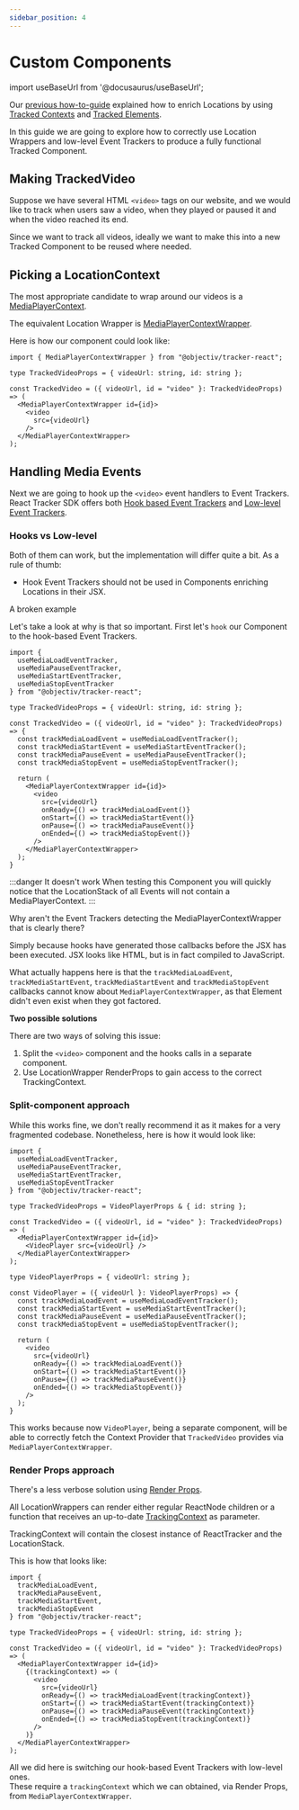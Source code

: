 ```yaml
---
sidebar_position: 4
---
```


# Custom Components

import useBaseUrl from '@docusaurus/useBaseUrl';

Our [previous how-to-guide](/tracking/react/how-to-guides/tracking-locations.md) explained how to enrich Locations by using [Tracked Contexts](/tracking/react/api-reference/trackedContexts/overview.md) and [Tracked Elements](/tracking/react/api-reference/trackedElements/overview.md).

In this guide we are going to explore how to correctly use Location Wrappers and low-level Event Trackers to produce a fully functional Tracked Component.

## Making TrackedVideo
Suppose we have several HTML `<video>` tags on our website, and we would like to track when users saw a video, when they played or paused it and when the video reached its end.

Since we want to track all videos, ideally we want to make this into a new Tracked Component to be reused where needed.

## Picking a LocationContext 
The most appropriate candidate to wrap around our videos is a [MediaPlayerContext](/taxonomy/reference/location-contexts/MediaPlayerContext.md).

The equivalent Location Wrapper is [MediaPlayerContextWrapper](/tracking/react/api-reference/locationWrappers/MediaPlayerContextWrapper.md).

Here is how our component could look like:

```tsx
import { MediaPlayerContextWrapper } from "@objectiv/tracker-react";

type TrackedVideoProps = { videoUrl: string, id: string };

const TrackedVideo = ({ videoUrl, id = "video" }: TrackedVideoProps) => (
  <MediaPlayerContextWrapper id={id}>
    <video
      src={videoUrl}
    />
  </MediaPlayerContextWrapper>
);
```

## Handling Media Events
Next we are going to hook up the `<video>` event handlers to Event Trackers. React Tracker SDK offers both [Hook based Event Trackers](/tracking/react/api-reference/hooks/eventTrackers/overview.md) and [Low-level Event Trackers](/tracking/react/api-reference/eventTrackers/overview.md).


### Hooks vs Low-level
Both of them can work, but the implementation will differ quite a bit. As a rule of thumb: 

- Hook Event Trackers should not be used in Components enriching Locations in their JSX.


<p style={{ color: 'red', fontWeight: 'bold'}}>A broken example</p> 


Let's take a look at why is that so important. First let's `hook` our Component to the hook-based Event Trackers. 

```tsx
import {
  useMediaLoadEventTracker,
  useMediaPauseEventTracker,
  useMediaStartEventTracker, 
  useMediaStopEventTracker
} from "@objectiv/tracker-react";

type TrackedVideoProps = { videoUrl: string, id: string };

const TrackedVideo = ({ videoUrl, id = "video" }: TrackedVideoProps) => {
  const trackMediaLoadEvent = useMediaLoadEventTracker();
  const trackMediaStartEvent = useMediaStartEventTracker();
  const trackMediaPauseEvent = useMediaPauseEventTracker();
  const trackMediaStopEvent = useMediaStopEventTracker();

  return (
    <MediaPlayerContextWrapper id={id}>
      <video
        src={videoUrl}
        onReady={() => trackMediaLoadEvent()}
        onStart={() => trackMediaStartEvent()}
        onPause={() => trackMediaPauseEvent()}
        onEnded={() => trackMediaStopEvent()}
      />
    </MediaPlayerContextWrapper>
  );
}
```

:::danger It doesn't work
When testing this Component you will quickly notice that the LocationStack of all Events will not contain a MediaPlayerContext.
:::

Why aren't the Event Trackers detecting the MediaPlayerContextWrapper that is clearly there?

Simply because hooks have generated those callbacks before the JSX has been executed. JSX looks like HTML, but is in fact compiled to JavaScript.

What actually happens here is that the `trackMediaLoadEvent`, `trackMediaStartEvent`, `trackMediaStartEvent` and `trackMediaStopEvent` callbacks cannot know about `MediaPlayerContextWrapper`, as that Element didn't even exist when they got factored.  

**Two possible solutions**

There are two ways of solving this issue:

1. Split the `<video>` component and the hooks calls in a separate component.
2. Use LocationWrapper RenderProps to gain access to the correct TrackingContext.

### Split-component approach
While this works fine, we don't really recommend it as it makes for a very fragmented codebase. Nonetheless, here is how it would look like:

```tsx
import {
  useMediaLoadEventTracker,
  useMediaPauseEventTracker,
  useMediaStartEventTracker, 
  useMediaStopEventTracker
} from "@objectiv/tracker-react";

type TrackedVideoProps = VideoPlayerProps & { id: string };

const TrackedVideo = ({ videoUrl, id = "video" }: TrackedVideoProps) => (
  <MediaPlayerContextWrapper id={id}>
    <VideoPlayer src={videoUrl} />
  </MediaPlayerContextWrapper>
);

type VideoPlayerProps = { videoUrl: string };

const VideoPlayer = ({ videoUrl }: VideoPlayerProps) => {
  const trackMediaLoadEvent = useMediaLoadEventTracker();
  const trackMediaStartEvent = useMediaStartEventTracker();
  const trackMediaPauseEvent = useMediaPauseEventTracker();
  const trackMediaStopEvent = useMediaStopEventTracker();

  return (
    <video
      src={videoUrl}
      onReady={() => trackMediaLoadEvent()}
      onStart={() => trackMediaStartEvent()}
      onPause={() => trackMediaPauseEvent()}
      onEnded={() => trackMediaStopEvent()}
    />
  );
}
```

This works because now `VideoPlayer`, being a separate component, will be able to correctly fetch the Context Provider that `TrackedVideo` provides via `MediaPlayerContextWrapper`.

### Render Props approach
There's a less verbose solution using [Render Props](https://reactjs.org/docs/render-props.html).  

All LocationWrappers can render either regular ReactNode children or a function that receives an up-to-date [TrackingContext](/tracking/react/api-reference/common/providers/TrackingContext.md) as parameter.

TrackingContext will contain the closest instance of ReactTracker and the LocationStack.

This is how that looks like:

```tsx
import {
  trackMediaLoadEvent,
  trackMediaPauseEvent,
  trackMediaStartEvent,
  trackMediaStopEvent
} from "@objectiv/tracker-react";

type TrackedVideoProps = { videoUrl: string, id: string };

const TrackedVideo = ({ videoUrl, id = "video" }: TrackedVideoProps) => (
  <MediaPlayerContextWrapper id={id}>
    {(trackingContext) => (
      <video
        src={videoUrl}
        onReady={() => trackMediaLoadEvent(trackingContext)}
        onStart={() => trackMediaStartEvent(trackingContext)}
        onPause={() => trackMediaPauseEvent(trackingContext)}
        onEnded={() => trackMediaStopEvent(trackingContext)}
      />
    )}
  </MediaPlayerContextWrapper>
);
```

All we did here is switching our hook-based Event Trackers with low-level ones.  
These require a `trackingContext` which we can obtained, via Render Props, from `MediaPlayerContextWrapper`.

